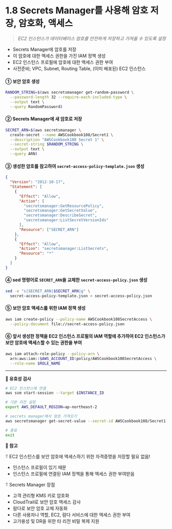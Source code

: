# 1.8 Secrets Manager를 사용해 암호 저장, 암호화, 액세스

> _EC2 인스턴스가 데이터베이스 암호를 안전하게 저장하고 가져올 수 있도록 설정_

- Secrets Manager에 암호를 저장
- 이 암호에 대한 액세스 권한을 가진 IAM 정책 생성
- EC2 인스턴스 프로필에 암호에 대한 액세스 권한 부여
- 사전준비; VPC, Subnet, Routing Table, (이미 배포된) EC2 인스턴스

#### ① 보안 암호 생성

```bash
RANDOM_STRING=$(aws secretsmanager get-random-password \
  --password-length 32 --require-each-included-type \
  --output text \
  --query RandomPassword)
```

#### ② Secrets Manager에 새 암호로 저장

```bash
SECRET_ARN=$(aws secretsmanager \
  create-secret --name AWSCookbook108/Secret1 \
  --description "AWSCookbook108 Secret 1" \
  --secret-string $RANDOM_STRING \
  --output text \
  --query ARN)
```

#### ③ 생성한 암호를 참고하여 `secret-access-policy-template.json` 생성

```json
{
  "Version": "2012-10-17",
  "Statement": [
    {
      "Effect": "Allow",
      "Action": [
        "secretsmanager:GetResourcePolicy",
        "secretsmanager:GetSecretValue",
        "secretsmanager:DescribeSecret",
        "secretsmanager:ListSecretVersionIds"
      ],
      "Resource": ["SECRET_ARN"]
    },
    {
      "Effect": "Allow",
      "Action": "secretsmanager:ListSecrets",
      "Resource": "*"
    }
  ]
}
```

#### ④ sed 명령어로 `SECRET_ARN`을 교체한 `secret-access-policy.json` 생성

```bash
sed -e "s|SECRET_ARN|$SECRET_ARN|g" \
  secret-access-policy-template.json > secret-access-policy.json
```

#### ⑤ 보안 암호 액세스를 위한 IAM 정책 생성

```bash
aws iam create-policy --policy-name AWSCookbook108SecretAccess \
  --policy-document file://secret-access-policy.json
```

#### ⑥ 앞서 생성한 정책을 EC2 인스턴스 프로필의 IAM 역할에 추가하여 EC2 인스턴스가 보안 암호에 액세스할 수 있는 권한을 부여

```bash
aws iam attach-role-policy --policy-arn \
  arn:aws:iam::$AWS_ACCOUNT_ID:policy/AWSCookbook108SecretAccess \
  --role-name $ROLE_NAME
```

---

**🥕 유효성 검사**

```bash
# EC2 인스턴스에 연결
aws ssm start-session --target $INSTANCE_ID

# 기본 리전 설정
export AWS_DEFAULT_REGION=ap-northeast-2

# secrets manager에서 암호 가져오기
aws secretsmanager get-secret-value --secret-id AWSCookbook108/Secret1

# 종료
exit
```

**🥕 참고**

⍢ EC2 인스턴스를 보안 암호에 액세스하기 위한 자격증명을 저장할 필요 없음!

- 인스턴스 프로필이 있기 때문
- 인스턴스 프로필에 연결된 IAM 정책을 통해 액세스 권한 부여받음

⍢ Secrets Manager 장점

- 고객 관리형 KMS 키로 암호화
- CloudTrail로 보안 암호 액세스 감사
- 람다로 보안 암호 교체 자동화
- 다른 사용자나 역할, EC2, 람다 서비스에 대한 액세스 권한 부여
- 고가용성 및 DR을 위한 타 리전 비밀 복제 지원
